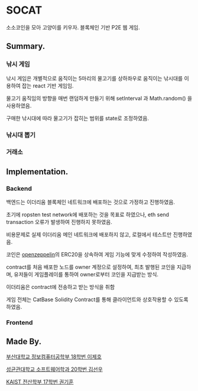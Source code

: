 # SOCAT

소소코인을 모아 고양이를 키우자.
블록체인 기반 P2E 웹 게임.

## Summary.



### 낚시 게임

낚시 게임은 개별적으로 움직이는 5마리의 물고기를 상하좌우로 움직이는 낚시대를 이용하여 잡는 react 기반 게임임. 

물고기 움직임의 방향을 매번 랜덤하게 만들기 위해 setInterval 과 Math.random() 을 사용하였음.

구매한 낚시대에 따라 물고기가 잡히는 범위를 state로 조정하였음.
   
### 낚시대 뽑기


### 거래소


## Implementation.

### Backend

백엔드는 이더리움 블록체인 네트워크에 배포하는 것으로 가정하고 진행하였음.

초기에 ropsten test network에 배포하는 것을 목표로 하였으나, eth send transaction 오류가 발생하여 진행하지 못하였음.

비용문제로 실제 이더리움 메인 네트워크에 배포하지 않고, 로컬에서 테스트만 진행하였음.

코인은 [openzeppelin]("https://github.com/OpenZeppelin/openzeppelin-contracts")의 ERC20을 상속하여 게임 기능에 맞게 수정하여 작성하였음.

contract를 처음 배포한 노드를 owner 계정으로 설정하여, 최초 발행된 코인을 지급하며, 유저들이 게임플레이를 통하여 owner로부터 코인을 지급받는 방식.

이더리움은 contract에 전송하고 받는 방식을 취함 

게임 전체는 CatBase Solidity Contract를 통해 클라이언트와 상호작용할 수 있도록 하였음.



### Frontend

## Made By.

[부산대학교 정보컴퓨터공학부 18학번 이제호](https://github.com/jhl8109)

[성균관대학교 소프트웨어학과 20학번 김선우](https://github.com/Sunwoo0110)

[KAIST 전산학부 17학번 권기훈](https://www.github.com/kyoonkwon)
